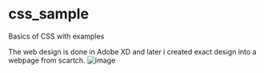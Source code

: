 # css_sample
Basics of CSS with examples

The web design is done in Adobe XD and later i created exact design into a webpage from scartch.
![image](https://user-images.githubusercontent.com/84241281/125912346-a096f68e-3151-422c-ab59-646dd36f8952.png)

